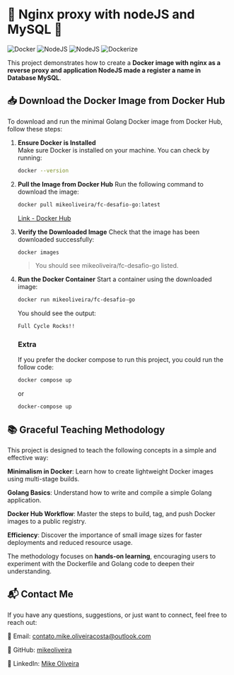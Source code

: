# 🐳 Nginx proxy with nodeJS and MySQL 🚀

![Docker](https://img.shields.io/badge/Docker-2MB-blue?logo=docker) ![NodeJS](https://img.shields.io/badge/NodeJS-21-green?logo=nodedotjs)  ![NodeJS](https://img.shields.io/badge/MySQL-21-4479A1?logo=mysql) ![Dockerize](https://img.shields.io/badge/Dockerize-v.9.2-green) 

This project demonstrates how to create a **Docker image with nginx as a reverse proxy and application NodeJS made a register a name in Database MySQL**.

## 📥 Download the Docker Image from Docker Hub

To download and run the minimal Golang Docker image from Docker Hub, follow these steps:

1. **Ensure Docker is Installed**  
   Make sure Docker is installed on your machine. You can check by running:
   ```bash
   docker --version
   ```
2. **Pull the Image from Docker Hub**
    Run the following command to download the image:
    ```bash
    docker pull mikeoliveira/fc-desafio-go:latest
    ```
    [Link - Docker Hub](https://hub.docker.com/r/mikeoliveira/fc-desafio-go/tags)

3. **Verify the Downloaded Image**
    Check that the image has been downloaded successfully:

    ```bash
    docker images
    ```

    > You should see mikeoliveira/fc-desafio-go listed.

4. **Run the Docker Container**
    Start a container using the downloaded image:

    ```bash
    docker run mikeoliveira/fc-desafio-go
    ```

    You should see the output:

    ```bash
    Full Cycle Rocks!!
    ```
    ### Extra
    If you prefer the docker compose to run this project, you could run the follow code:
    ```bash
    docker compose up
    ```
    or
    ```bash
    docker-compose up
    ```


## 📚 Graceful Teaching Methodology
This project is designed to teach the following concepts in a simple and effective way:

**Minimalism in Docker**: Learn how to create lightweight Docker images using multi-stage builds.

**Golang Basics**: Understand how to write and compile a simple Golang application.

**Docker Hub Workflow**: Master the steps to build, tag, and push Docker images to a public registry.

**Efficiency**: Discover the importance of small image sizes for faster deployments and reduced resource usage.

The methodology focuses on **hands-on learning**, encouraging users to experiment with the Dockerfile and Golang code to deepen their understanding.

## 📬 Contact Me
If you have any questions, suggestions, or just want to connect, feel free to reach out:

📧 Email: contato.mike.oliveiracosta@outlook.com  

🐙 GitHub: [mikeoliveira](https://github.com/mikeoliveira)

🔗 LinkedIn: [Mike Oliveira](https://www.linkedin.com/in/mike-oliveira-970bbb56/)